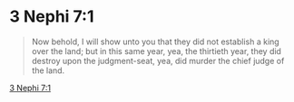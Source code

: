 # 3 Nephi 7:1

> Now behold, I will show unto you that they did not establish a king over the land; but in this same year, yea, the thirtieth year, they did destroy upon the judgment-seat, yea, did murder the chief judge of the land.

[3 Nephi 7:1](https://www.churchofjesuschrist.org/study/scriptures/bofm/3-ne/7?lang=eng&id=p1#p1)



